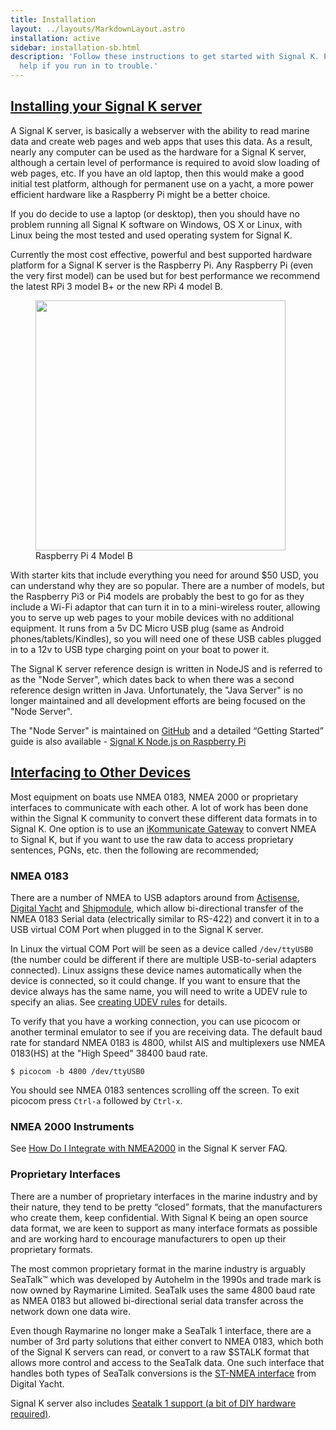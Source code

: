 ```yaml
---
title: Installation
layout: ../layouts/MarkdownLayout.astro
installation: active
sidebar: installation-sb.html
description: 'Follow these instructions to get started with Signal K. Please don’t hesitate to ask the community for
  help if you run in to trouble.'
---
```


## [Installing your Signal K server](#) <a class="anchor" id="server"></a>

A Signal K server, is basically a webserver with the ability to read marine data and create web pages and web apps that
uses this data. As a result, nearly any computer can be used as the hardware for a Signal K server, although a certain
level of performance is required to avoid slow loading of web pages, etc. If you have an old laptop, then this would
make a good initial test platform, although for permanent use on a yacht, a more power efficient hardware like a
Raspberry Pi might be a better choice.

If you do decide to use a laptop (or desktop), then you should have no problem running all Signal K software on
Windows, OS X or Linux, with Linux being the most tested and used operating system for Signal K.

Currently the most cost effective, powerful and best supported hardware platform for a Signal K server is the Raspberry
Pi. Any Raspberry Pi (even the very first model) can be used but for best performance we recommend the latest RPi 3 model B+ or the new RPi 4 model B.

<figure>
  <img src="/images/Raspberry_Pi4_clear.jpg" width="400">
  <figcaption>Raspberry Pi 4 Model B</figcaption>
</figure>

With starter kits that include everything you need for around $50 USD, you can understand why they are so popular.
There are a number of models, but the Raspberry Pi3 or Pi4 models are probably the best to go for as they include a Wi-Fi adaptor that can turn it in to a mini-wireless router, allowing you to serve up web pages to your mobile devices with no
additional equipment. It runs from a 5v DC Micro USB plug (same as Android phones/tablets/Kindles), so you will need
one of these USB cables plugged in to a 12v to USB type charging point on your boat to power it.

The Signal K server reference design is written in NodeJS and is referred to as the "Node Server", which dates back to when there was a second reference design written in Java. Unfortunately, the "Java Server" is no longer maintained and all development efforts are being focused on the "Node Server".

The "Node Server" is maintained on <a href="https://github.com/signalk/signalk-server-node" target="_blank">GitHub</a> and
a detailed “Getting Started” guide is also available - <a href="https://github.com/SignalK/signalk-server/blob/master/docs/src/installation/raspberry_pi_installation.md" target="_blank">Signal K Node.js on Raspberry Pi</a>

## [Interfacing to Other Devices](#) <a class="anchor" id="interface"></a>

Most equipment on boats use NMEA 0183, NMEA 2000 or proprietary interfaces to communicate with each other. A lot of
work has been done within the Signal K community to convert these different data formats in to Signal K. One option is
to use an <a href="http://ikommunicate.com" target="_blank">iKommunicate Gateway</a> to convert NMEA to Signal K, but
if you want to use the raw data to access proprietary sentences, PGNs, etc. then the following are recommended;

### NMEA 0183

There are a number of NMEA to USB adaptors around from
<a href="http://www.actisense.com/product/usg-2/" target="_blank">Actisense</a>,
<a href="http://digitalyacht.co.uk/product/usb-nmea-adaptor/" target="_blank">Digital Yacht</a> and
<a href="http://www.shipmodul.com/en/miniplex-lite.html" target="_blank">Shipmodule</a>, which allow
bi-directional transfer of the NMEA 0183 Serial data (electrically similar to RS-422) and convert it in to a USB
virtual COM Port when plugged in to the Signal K server.

In Linux the virtual COM Port will be seen as a device called `/dev/ttyUSB0` (the number could be different if there
are multiple USB-to-serial adapters connected). Linux assigns these device names automatically when the device is
connected, so it could change. If you want to ensure that the device always has the same name, you will need to write a
UDEV rule to specify an alias. See [creating UDEV rules](udev.html) for details.

To verify that you have a working connection, you can use picocom or another terminal emulator to see if you are
receiving data. The default baud rate for standard NMEA 0183 is 4800, whilst AIS and multiplexers use NMEA 0183(HS) at the "High Speed" 38400 baud rate.

```
$ picocom -b 4800 /dev/ttyUSB0
```

You should see NMEA 0183 sentences scrolling off the screen. To exit picocom press `Ctrl-a` followed by `Ctrl-x`.

### NMEA 2000 Instruments

See [How Do I Integrate with NMEA2000](https://github.com/SignalK/signalk-server/wiki/FAQ:-Frequently-Asked-Questions#how-do-i-integrate-with-nmea2000-can-bus) in the Signal K server FAQ.

### Proprietary Interfaces

There are a number of proprietary interfaces in the marine industry and by their nature, they tend to be pretty
“closed” formats, that the manufacturers who create them, keep confidential. With Signal K being an open source data
format, we are keen to support as many interface formats as possible and are working hard to encourage manufacturers to
open up their proprietary formats.

The most common proprietary format in the marine industry is arguably SeaTalk™ which was developed by Autohelm in the
1990s and trade mark is now owned by Raymarine Limited. SeaTalk uses the same 4800 baud rate as NMEA 0183 but allowed
bi-directional serial data transfer across the network down one data wire.

Even though Raymarine no longer make a SeaTalk 1 interface, there are a number of 3rd party solutions that either
convert to NMEA 0183, which both of the Signal K servers can read, or convert to a raw $STALK format that allows more
control and access to the SeaTalk data. One such interface that handles both types of SeaTalk conversions is the
<a href="http://digitalyacht.co.uk/product/st-nmea-usb/" target="_blank">ST-NMEA interface</a> from Digital Yacht.

Signal K server also includes [Seatalk 1 support (a bit of DIY hardware required)](https://demo.signalk.org/documentation/Configuration/Seatalk_Connections.html).
